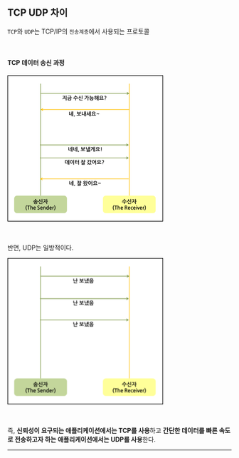 ## TCP UDP 차이

`TCP`와 `UDP`는 TCP/IP의 `전송계층`에서 사용되는 프로토콜

​    

#### TCP 데이터 송신 과정

<img src="../source/TCP.png" width="350">

​    

반면, UDP는 일방적이다.

<IMG src="../source/UDP.PNG" width="350">

​    

즉, **신뢰성이 요구되는 애플리케이션에서는 TCP를 사용**하고 **간단한 데이터를 빠른 속도로 전송하고자 하는 애플리케이션에서는 UDP를 사용**한다.

---